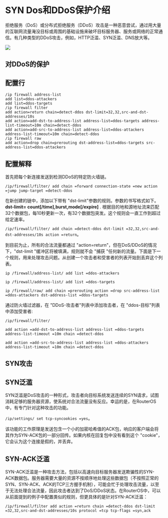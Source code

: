 # SYN Dos和DDoS保护介绍

拒绝服务（DoS）或分布式拒绝服务（DDoS）攻击是一种恶意尝试，通过用大量的互联网流量淹没目标或周围的基础设施来破坏目标服务器、服务或网络的正常通信。有几种类型的DDoS攻击，例如，HTTP泛滥、SYN泛滥、DNS放大等。

![](https://help.mikrotik.com/docs/download/attachments/28606504/Untitled%20Diagram%20%281%29.jpg?version=1&modificationDate=1590666013808&api=v2)

## 对DDoS的保护

## 配置行

```shell
/ip firewall address-list
add list=ddos-attackers
add list=ddos-targets
/ip firewall filter
add action=return chain=detect-ddos dst-limit=32,32,src-and-dst-addresses/10s
add action=add-dst-to-address-list address-list=ddos-targets address-list-timeout=10m chain=detect-ddos
add action=add-src-to-address-list address-list=ddos-attackers address-list-timeout=10m chain=detect-ddos
/ip firewall raw
add action=drop chain=prerouting dst-address-list=ddos-targets src-address-list=ddos-attackers
```

## 配置解释

首先把每个新连接发送到检测DDoS的特定防火墙链。

`/ip/firewall/filter/ add chain =forward connection-state =new action =jump jump-target =detect-ddos`

在新创建的链中，添加以下带有 "dst-limit"参数的规则。参数的书写格式如下。**dst-limit=** **count[/time],burst,mode[/expire]** . 根据目的地和源地址流来匹配32个数据包，每10秒更新一次，有32个数据包突发。这个规则会一直工作到超过给定速率。

`/ip/firewall/filter/ add chain =detect-ddos dst-limit =32,32,src-and-dst-addresses/10s action =return`。

到目前为止，所有的合法流量都通过 "action=return"，但在DoS/DDoS的情况下，"dst-limit "缓冲区将被填满，规则就不会 "捕获 "任何新的流量。下面是下一个规则，用来处理攻击问题。从创建一个攻击者和受害者的列表开始到丢弃这个列表。

`ip /firewall/address-list/ add list =ddos-attackers`

`ip /firewall/address-list/ add list =ddos-targets`

`ip /firewall/raw/ add chain =prerouting action =drop src-address-list =ddos-attackers dst-address-list =ddos-targets`

通过防火墙过滤器，在 "DDoS-攻击者"列表中添加攻击者，在 "ddos-目标"列表中添加受害者:

`/ip/firewall/filter/`

`add action =add-dst-to-address-list address-list =ddos-targets address-list-timeout =10m chain =detect-ddos`

`add action =add-src-to-address-list address-list =ddos-attackers address-list-timeout =10m chain =detect-ddos`

## SYN攻击

## SYN泛滥

SYN泛滥是DoS攻击的一种形式，攻击者向目标系统发送连续的SYN请求，试图消耗足够的服务器资源，使系统对合法流量没有反应。幸运的是，在RouterOS中，有专门针对这种攻击的功能。

`/ip/settings/ set tcp-syncookies =yes`。

该功能的工作原理是发送包含一个小的加密哈希值的ACK包，响应的客户端会将其作为SYN-ACK包的一部分回传。如果内核在回复包中没有看到这个 "cookie"，它会认为这个连接是假的，并丢弃。

## SYN-ACK泛滥

SYN-ACK泛滥是一种攻击方法，包括以高速向目标服务器发送欺骗性的SYN-ACK数据包。服务器需要大量的资源不按顺序地处理这些数据包（不按照正常的SYN、SYN-ACK、ACK的TCP三方握手机制），可能会忙于处理攻击流量，以至于无法处理合法流量，因此攻击者达到了DoS/DDoS状态。在RouterOS中，可以从前面提到的例子中配置类似的规则，但更具体的是针对SYN-ACK泛滥：

`/ip/firewall/filter add action =return chain =detect-ddos dst-limit =32,32,src-and-dst-addresses/10s protocol =tcp tcp-flags =syn,ack`
